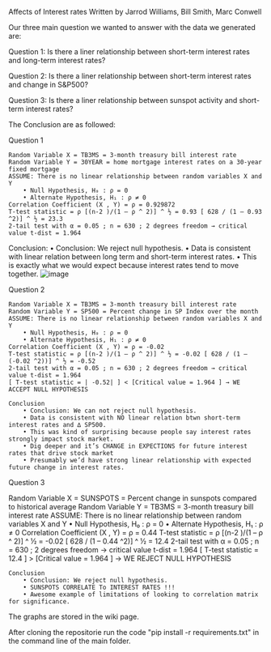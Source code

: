 Affects of Interest rates
Written by Jarrod Williams, Bill Smith, Marc Conwell

Our three main question we wanted to answer with the data we generated are:

Question 1: Is there a liner relationship between short-term interest rates and long-term interest rates? 

Question 2: Is there a liner relationship between short-term interest rates and change in S&P500?

Question 3: Is there a liner relationship between sunspot activity and short-term interest rates? 

The Conclusion are as followed:

Question 1

	Random Variable X = TB3MS = 3-month treasury bill interest rate 
	Random Variable Y = 30YEAR = home mortgage interest rates on a 30-year fixed mortgage
	ASSUME: There is no linear relationship between random variables X and Y
		• Null Hypothesis, H₀ : ρ = 0
		• Alternate Hypothesis, H₁ : ρ ≠ 0
	Correlation Coefficient (X , Y) = ρ = 0.929872 
	T-test statistic = ρ [(n-2 )/(1 – ρ ^ 2)] ^ ½ = 0.93 [ 628 / (1 – 0.93 ^2)] ^ ½ = 23.3 
	2-tail test with α = 0.05 ; n = 630 ; 2 degrees freedom → critical value t-dist = 1.964

Conclusion:
	• Conclusion: We reject null hypothesis.
	• Data is consistent with linear relation between long term and short-term interest rates.
	• This is exactly what we would expect because interest rates tend to move together.
![image](https://github.com/j-will64/project-1-/assets/53585498/58e3bbaa-d1fa-4612-8324-c61b55850719)




Question 2

	Random Variable X = TB3MS = 3-month treasury bill interest rate 
	Random Variable Y = SP500 = Percent change in SP Index over the month 
	ASSUME: There is no linear relationship between random variables X and Y 
		• Null Hypothesis, H₀ : ρ = 0 
		• Alternate Hypothesis, H₁ : ρ ≠ 0 
	Correlation Coefficient (X , Y) = ρ = -0.02 
	T-test statistic = ρ [(n-2 )/(1 – ρ ^ 2)] ^ ½ = -0.02 [ 628 / (1 – (-0.02 ^2))] ^ ½ = -0.52 
	2-tail test with α = 0.05 ; n = 630 ; 2 degrees freedom → critical value t-dist = 1.964 
	[ T-test statistic = | -0.52| ] < [Critical value = 1.964 ] → WE ACCEPT NULL HYPOTHESIS

	Conclusion 
		• Conclusion: We can not reject null hypothesis. 
		• Data is consistent with NO linear relation btwn short-term interest rates and ∆ SP500. 
		• This was kind of surprising because people say interest rates strongly impact stock market. 
		• Dig deeper and it’s CHANGE in EXPECTIONS for future interest rates that drive stock market 
		• Presumably we’d have strong linear relationship with expected future change in interest rates.


Question 3

Random Variable X = SUNSPOTS = Percent change in sunspots compared to historical average 	Random Variable Y = TB3MS = 3-month treasury bill interest rate 
	ASSUME: There is no linear relationship between random variables X and Y 
		• Null Hypothesis, H₀ : ρ = 0 
		• Alternate Hypothesis, H₁ : ρ ≠ 0 
	Correlation Coefficient (X , Y) = ρ = 0.44 
	T-test statistic = ρ [(n-2 )/(1 – ρ ^ 2)] ^ ½ = -0.02 [ 628 / (1 – 0.44 ^2)] ^ ½ = 12.4 
	2-tail test with α = 0.05 ; n = 630 ; 2 degrees freedom → critical value t-dist = 1.964 
	[ T-test statistic = 12.4 ] > [Critical value = 1.964 ] → WE REJECT NULL HYPOTHESIS

	Conclusion 
		• Conclusion: We reject null hypothesis. 
		• SUNSPOTS CORRELATE To INTEREST RATES !!! 
		• Awesome example of limitations of looking to correlation matrix for significance.


The graphs are stored in the wiki page.

After cloning the repositorie run the code "pip install -r requirements.txt" in the command line of the main folder.
